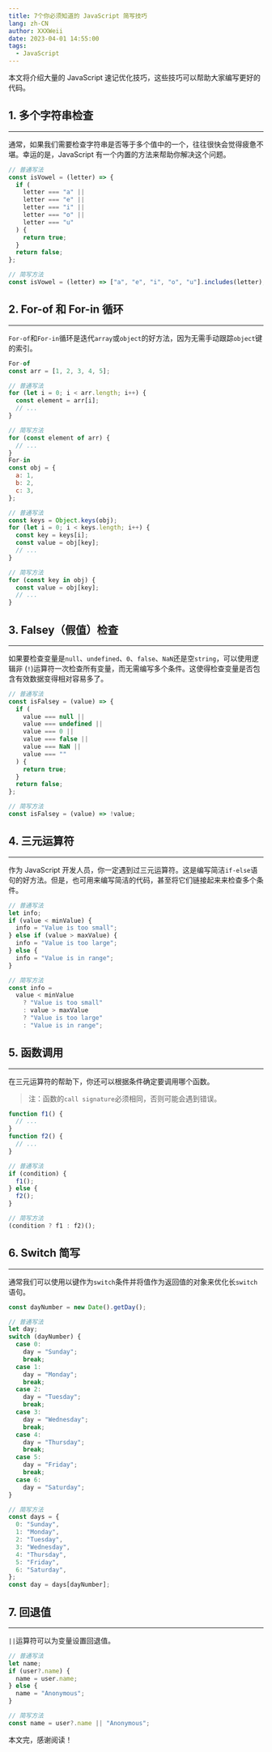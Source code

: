 ```yaml
---
title: 7个你必须知道的 JavaScript 简写技巧
lang: zh-CN
author: XXXWeii
date: 2023-04-01 14:55:00
tags:
  - JavaScript
---
```


本文将介绍大量的 JavaScript 速记优化技巧，这些技巧可以帮助大家编写更好的代码。

## 1. 多个字符串检查

---

通常，如果我们需要检查字符串是否等于多个值中的一个，往往很快会觉得疲惫不堪。幸运的是，JavaScript 有一个内置的方法来帮助你解决这个问题。

```js
// 普通写法
const isVowel = (letter) => {
  if (
    letter === "a" ||
    letter === "e" ||
    letter === "i" ||
    letter === "o" ||
    letter === "u"
  ) {
    return true;
  }
  return false;
};

// 简写方法
const isVowel = (letter) => ["a", "e", "i", "o", "u"].includes(letter);
```

## 2. For-of 和 For-in 循环

---

`For-of`和`For-in`循环是迭代`array`或`object`的好方法，因为无需手动跟踪`object`键的索引。

```js
For-of
const arr = [1, 2, 3, 4, 5];

// 普通写法
for (let i = 0; i < arr.length; i++) {
  const element = arr[i];
  // ...
}

// 简写方法
for (const element of arr) {
  // ...
}
For-in
const obj = {
  a: 1,
  b: 2,
  c: 3,
};

// 普通写法
const keys = Object.keys(obj);
for (let i = 0; i < keys.length; i++) {
  const key = keys[i];
  const value = obj[key];
  // ...
}

// 简写方法
for (const key in obj) {
  const value = obj[key];
  // ...
}
```

## 3. Falsey（假值）检查

---

如果要检查变量是`null`、`undefined`、`0`、`false`、`NaN`还是空`string`，可以使用逻辑非 (`!`)运算符一次检查所有变量，而无需编写多个条件。这使得检查变量是否包含有效数据变得相对容易多了。

```js
// 普通写法
const isFalsey = (value) => {
  if (
    value === null ||
    value === undefined ||
    value === 0 ||
    value === false ||
    value === NaN ||
    value === ""
  ) {
    return true;
  }
  return false;
};

// 简写方法
const isFalsey = (value) => !value;
```

## 4. 三元运算符

---

作为 JavaScript 开发人员，你一定遇到过三元运算符。这是编写简洁`if-else`语句的好方法。但是，也可用来编写简洁的代码，甚至将它们链接起来来检查多个条件。

```js
// 普通写法
let info;
if (value < minValue) {
  info = "Value is too small";
} else if (value > maxValue) {
  info = "Value is too large";
} else {
  info = "Value is in range";
}

// 简写方法
const info =
  value < minValue
    ? "Value is too small"
    : value > maxValue
    ? "Value is too large"
    : "Value is in range";
```

## 5. 函数调用

---

在三元运算符的帮助下，你还可以根据条件确定要调用哪个函数。

> 注：函数的`call signature`必须相同，否则可能会遇到错误。

```js
function f1() {
  // ...
}
function f2() {
  // ...
}

// 普通写法
if (condition) {
  f1();
} else {
  f2();
}

// 简写方法
(condition ? f1 : f2)();
```

## 6. Switch 简写

---

通常我们可以使用以键作为`switch`条件并将值作为返回值的对象来优化长`switch`语句。

```js
const dayNumber = new Date().getDay();

// 普通写法
let day;
switch (dayNumber) {
  case 0:
    day = "Sunday";
    break;
  case 1:
    day = "Monday";
    break;
  case 2:
    day = "Tuesday";
    break;
  case 3:
    day = "Wednesday";
    break;
  case 4:
    day = "Thursday";
    break;
  case 5:
    day = "Friday";
    break;
  case 6:
    day = "Saturday";
}

// 简写方法
const days = {
  0: "Sunday",
  1: "Monday",
  2: "Tuesday",
  3: "Wednesday",
  4: "Thursday",
  5: "Friday",
  6: "Saturday",
};
const day = days[dayNumber];
```

## 7. 回退值

---

`||`运算符可以为变量设置回退值。

```js
// 普通写法
let name;
if (user?.name) {
  name = user.name;
} else {
  name = "Anonymous";
}

// 简写方法
const name = user?.name || "Anonymous";
```

本文完，感谢阅读！
